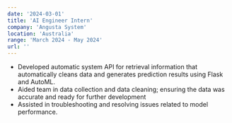 ```yaml
---
date: '2024-03-01'
title: 'AI Engineer Intern'
company: 'Angusta System'
location: 'Australia'
range: 'March 2024 - May 2024'
url: ''
---
```


- Developed automatic system API for retrieval information that automatically cleans data and generates prediction 
results using Flask and AutoML.
- Aided team in data collection and data cleaning; ensuring the data was accurate and ready for further development 
- Assisted in troubleshooting and resolving issues related to model performance.

